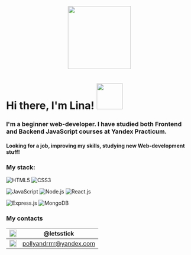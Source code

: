 <div id="header" align="center">
  <img src="https://media.giphy.com/media/M4NykXxUE0HAcK7UJ6/giphy.gif" width="170" height='170'/>
</div>

# Hi there, I'm Lina! <img src='https://media.giphy.com/media/iDbDicWr95THaVsuIF/giphy.gif' width='70' height='70'/>
### I'm a beginner web-developer. I have studied both Frontend and Backend JavaScript courses at Yandex Practicum.
#### Looking for a job, improving my skills, studying new Web-development stuff!

### **My stack:**

![HTML5](https://img.shields.io/badge/HTML5-E34F26?style=for-the-badge&logo=html5&logoColor=white) 
![CSS3](https://img.shields.io/badge/CSS3-1572B6?style=for-the-badge&logo=css3&logoColor=white)

![JavaScript](https://img.shields.io/badge/JavaScript-323330?style=for-the-badge&logo=javascript&logoColor=F7DF1E)
![Node.js](https://img.shields.io/badge/Node.js-43853D?style=for-the-badge&logo=node.js&logoColor=white)
![React.js](https://img.shields.io/badge/React.js-20232A?style=for-the-badge&logo=react&logoColor=61DAFB)

![Express.js](https://img.shields.io/badge/Express.js-404D59?style=for-the-badge)
![MongoDB](https://img.shields.io/badge/MongoDB-4EA94B?style=for-the-badge&logo=mongodb&logoColor=white)

### **My contacts**

| <img src="https://github.com/prettypolyana/prettypolyana/assets/104626679/65ce6613-4799-483a-a400-e46d4954174f" width="20px" height="20px"> | @letsstick |
| - | - |
| <img src="https://github.com/prettypolyana/prettypolyana/assets/104626679/80846fca-8a2f-4a8c-9f10-28d22c1477f0" width="20px" height="20px"> | pollyandrrrr@yandex.com |










<!--
**prettypolyana/prettypolyana** is a ✨ _special_ ✨ repository because its `README.md` (this file) appears on your GitHub profile.

Here are some ideas to get you started:

- 🔭 I’m currently working on ...
- 🌱 I’m currently learning ...
- 👯 I’m looking to collaborate on ...
- 🤔 I’m looking for help with ...
- 💬 Ask me about ...
- 📫 How to reach me: ...
- 😄 Pronouns: ...
- ⚡ Fun fact: ...
-->
